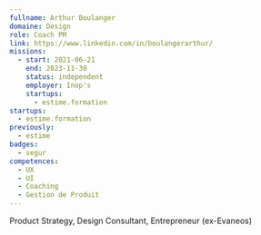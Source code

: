 ```yaml
---
fullname: Arthur Boulanger
domaine: Design
role: Coach PM
link: https://www.linkedin.com/in/boulangerarthur/
missions:
  - start: 2021-06-21
    end: 2023-11-30
    status: independent
    employer: Inop's
    startups:
      - estime.formation
startups:
  - estime.formation
previously:
  - estime
badges:
  - segur
competences:
  - UX
  - UI
  - Coaching
  - Gestion de Produit
---
```

Product Strategy, Design Consultant, Entrepreneur (ex-Evaneos)